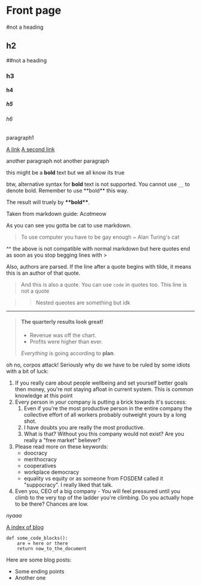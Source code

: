 
# Front page

#not a heading

## h2

##not a heading

### h3

#### h4

##### h5

###### h6

paragraph1

[A link](/subfolder)
[A second link](/subpage)

another paragraph
not another paragraph

this might be a **bold** text
but we all know its true

btw, alternative syntax for __bold__ text is 
not supported. You cannot use `__` to denote
bold. Remember to use \*\*bold\*\* this way.

The result will truely by **\*\*bold\*\***.

Taken from markdown guide: A*cat*meow

As you can see you gotta be cat to use markdown.

>To use computer you have to be gay enough
~ Alan Turing's cat

^^ the above is  not compatible with normal markdown
but here quotes end as soon as you stop begging lines
with >

Also, authors are parsed.
If the line after a quote begins with tilde, it means this is an author of that quote.

> And this is also a quote. You can use `code` in quotes too.
This line is not a quote

>> Nested queotes are something but idk

---

> #### The quarterly results look great!
>
> - Revenue was off the chart.
> - Profits were higher than ever.
>
>  *Everything* is going according to **plan**.

oh no, corpos attack! Seriously why do we have to be ruled by
some idiots with a bit of luck:

 1. If you really care about people wellbeing and set yourself better goals
    then money, you're not staying afloat in current system. This is
    common knowledge at this point
 2. Every person in *your* company is putting a brick towards it's success:
    1. Even if you're the most productive person in the entire company the
       collective effort of all workers probably outweight yours by a long
       shot.
    2. I have doubts you are really the most productive.
    3. What is that? Without you this company would not exist? Are you really a
       "free market" believer?
 3. Please read more on these keywords:
    - doocracy
    - merithocracy
    - cooperatives
    - workplace democracy
    - equality vs equity or as someone from FOSDEM called it "suppocracy". I
      really liked that talk.
 4. Even you, CEO of a big company - You will feel pressured until you climb to
    the very top of the ladder you're climbing. Do you actually hope to be
    there? Chances are low.

*nyaaa*

[A index of blog](/blog/)

```
def some_code_blocks():
    are = here or there
    return now_to_the_document
```

Here are some blog posts:


 - Some ending points
 - Another one

